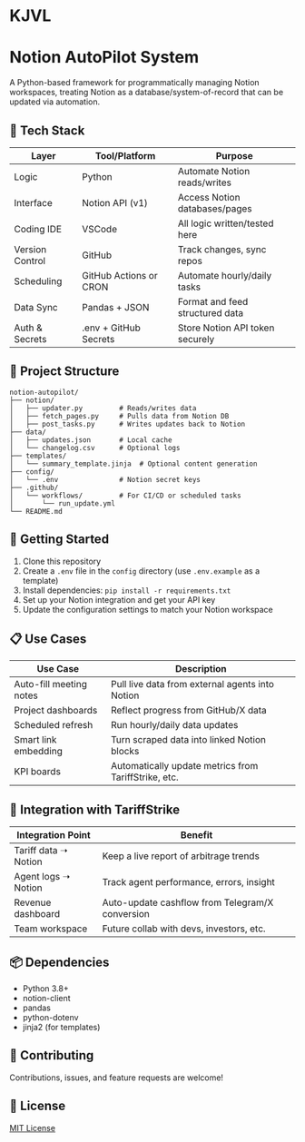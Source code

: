 # KJVL
# Notion AutoPilot System

A Python-based framework for programmatically managing Notion workspaces, treating Notion as a database/system-of-record that can be updated via automation.

## 🔧 Tech Stack

| Layer | Tool/Platform | Purpose |
|-------|--------------|---------|
| Logic | Python | Automate Notion reads/writes |
| Interface | Notion API (v1) | Access Notion databases/pages |
| Coding IDE | VSCode | All logic written/tested here |
| Version Control | GitHub | Track changes, sync repos |
| Scheduling | GitHub Actions or CRON | Automate hourly/daily tasks |
| Data Sync | Pandas + JSON | Format and feed structured data |
| Auth & Secrets | .env + GitHub Secrets | Store Notion API token securely |

## 📁 Project Structure

```
notion-autopilot/
├── notion/
│   ├── updater.py         # Reads/writes data
│   ├── fetch_pages.py     # Pulls data from Notion DB
│   ├── post_tasks.py      # Writes updates back to Notion
├── data/
│   ├── updates.json       # Local cache
│   └── changelog.csv      # Optional logs
├── templates/
│   └── summary_template.jinja  # Optional content generation
├── config/
│   └── .env               # Notion secret keys
├── .github/
│   └── workflows/         # For CI/CD or scheduled tasks
│       └── run_update.yml
└── README.md
```

## 🚀 Getting Started

1. Clone this repository
2. Create a `.env` file in the `config` directory (use `.env.example` as a template)
3. Install dependencies: `pip install -r requirements.txt`
4. Set up your Notion integration and get your API key
5. Update the configuration settings to match your Notion workspace

## 📋 Use Cases

| Use Case | Description |
|----------|-------------|
| Auto-fill meeting notes | Pull live data from external agents into Notion |
| Project dashboards | Reflect progress from GitHub/X data |
| Scheduled refresh | Run hourly/daily data updates |
| Smart link embedding | Turn scraped data into linked Notion blocks |
| KPI boards | Automatically update metrics from TariffStrike, etc. |

## 🔄 Integration with TariffStrike

| Integration Point | Benefit |
|-------------------|---------|
| Tariff data ➝ Notion | Keep a live report of arbitrage trends |
| Agent logs ➝ Notion | Track agent performance, errors, insight |
| Revenue dashboard | Auto-update cashflow from Telegram/X conversion |
| Team workspace | Future collab with devs, investors, etc. |

## 📦 Dependencies

- Python 3.8+
- notion-client
- pandas
- python-dotenv
- jinja2 (for templates)

## 🤝 Contributing

Contributions, issues, and feature requests are welcome!

## 📄 License

[MIT License](LICENSE)